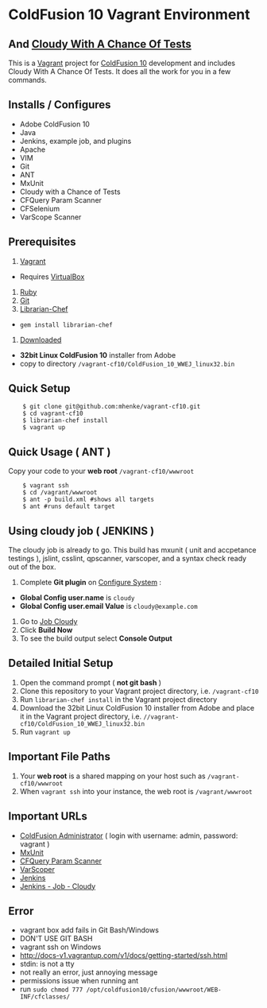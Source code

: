 # ColdFusion 10 Vagrant Environment
## And [Cloudy With A Chance Of Tests](https://github.com/mhenke/Cloudy-With-A-Chance-Of-Tests)

This is a [Vagrant](http://vagrantup.com) project for [ColdFusion 10](http://www.adobe.com/products/coldfusion-family.html) development and includes Cloudy With A Chance Of Tests. It does all the work for you in a few commands.

## Installs / Configures
- Adobe ColdFusion 10
- Java
- Jenkins, example job, and plugins
- Apache
- VIM
- Git
- ANT
- MxUnit
- Cloudy with a Chance of Tests
- CFQuery Param Scanner
- CFSelenium
- VarScope Scanner

## Prerequisites
1. [Vagrant](http://downloads.vagrantup.com)
 - Requires [VirtualBox](https://www.virtualbox.org/wiki/Downloads)
1. [Ruby](http://www.ruby-lang.org/en/downloads)
1. [Git](http://git-scm.com/downloads)
1. [Librarian-Chef](https://github.com/applicationsonline/librarian-chef)
 - ```gem install librarian-chef```
1. [Downloaded](https://www.adobe.com/cfusion/tdrc/index.cfm?product=coldfusion)
 - **32bit Linux ColdFusion 10** installer from Adobe 
 - copy to directory `/vagrant-cf10/ColdFusion_10_WWEJ_linux32.bin`

## Quick Setup
```
    $ git clone git@github.com:mhenke/vagrant-cf10.git
    $ cd vagrant-cf10
    $ librarian-chef install
    $ vagrant up
```

## Quick Usage ( ANT )
 Copy your code to your **web root** ```/vagrant-cf10/wwwroot``` 
```
	$ vagrant ssh
	$ cd /vagrant/wwwroot
	$ ant -p build.xml #shows all targets
	$ ant #runs default target
```

## Using cloudy job ( JENKINS )
The cloudy job is already to go. This build has mxunit ( unit and accpetance testings ), jslint, csslint, qpscanner, varscoper, and a syntax check ready out of the box.

1. Complete **Git plugin** on [Configure System](http://192.168.33.10:8080/configure) :
 - **Global Config user.name** is ```cloudy```
 - **Global Config user.email Value** is ```cloudy@example.com```
1. Go to [Job Cloudy](http://192.168.33.10:8080/job/cloudy)
1. Click **Build Now**
1. To see the build output select **Console Output**

## Detailed Initial Setup
1. Open the command prompt ( **not git bash** )
1. Clone this repository to your Vagrant project directory, i.e. `/vagrant-cf10`
1. Run ```librarian-chef install``` in the Vagrant project directory
1. Download the 32bit Linux ColdFusion 10 installer from Adobe and place it in the Vagrant project directory, i.e. `//vagrant-cf10/ColdFusion_10_WWEJ_linux32.bin`
1. Run ```vagrant up```

## Important File Paths
1. Your **web root** is a shared mapping on your host such as ```/vagrant-cf10/wwwroot```
1. When ```vagrant ssh``` into your instance, the web root is ```/vagrant/wwwroot```

## Important URLs
- [ColdFusion Administrator](http://192.168.33.10/CFIDE/administrator) ( login with username: admin, password: vagrant )
- [MxUnit](http://192.168.33.10/mxunit)
- [CFQuery Param Scanner](http://192.168.33.10/qpscanner)
- [VarScoper](http://192.168.33.10/varscoper)
- [Jenkins](http://192.168.33.10:8080)
- [Jenkins - Job - Cloudy](http://192.168.33.10:8080/job/cloudy)

## Error
- vagrant box add fails in Git Bash/Windows
 - DON'T USE GIT BASH
- vagrant ssh on Windows
 - http://docs-v1.vagrantup.com/v1/docs/getting-started/ssh.html
- stdin: is not a tty
 - not really an error, just annoying message
- permissions issue when running ant
 - run ```sudo chmod 777 /opt/coldfusion10/cfusion/wwwroot/WEB-INF/cfclasses/```
